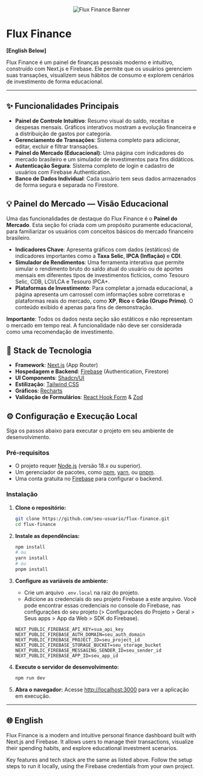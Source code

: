 <div align="center">
  <img src="/public/logo.png" alt="Flux Finance Banner"/>
</div>

# Flux Finance

**[English Below]**

Flux Finance é um painel de finanças pessoais moderno e intuitivo, construído com Next.js e Firebase. Ele permite que os usuários gerenciem suas transações, visualizem seus hábitos de consumo e explorem cenários de investimento de forma educacional.

---

## ✨ Funcionalidades Principais

- **Painel de Controle Intuitivo**: Resumo visual do saldo, receitas e despesas mensais. Gráficos interativos mostram a evolução financeira e a distribuição de gastos por categoria.
- **Gerenciamento de Transações**: Sistema completo para adicionar, editar, excluir e filtrar transações.
- **Painel do Mercado (Educacional)**: Uma página com indicadores do mercado brasileiro e um simulador de investimentos para fins didáticos.
- **Autenticação Segura**: Sistema completo de login e cadastro de usuários com Firebase Authentication.
- **Banco de Dados Individual**: Cada usuário tem seus dados armazenados de forma segura e separada no Firestore.

## 💡 Painel do Mercado — Visão Educacional

Uma das funcionalidades de destaque do Flux Finance é o **Painel do Mercado**. Esta seção foi criada com um propósito puramente educacional, para familiarizar os usuários com conceitos básicos do mercado financeiro brasileiro.

- **Indicadores Chave**: Apresenta gráficos com dados (estáticos) de indicadores importantes como a **Taxa Selic**, **IPCA (Inflação)** e **CDI**.
- **Simulador de Rendimentos**: Uma ferramenta interativa que permite simular o rendimento bruto do saldo atual do usuário ou de aportes mensais em diferentes tipos de investimentos fictícios, como Tesouro Selic, CDB, LCI/LCA e Tesouro IPCA+.
- **Plataformas de Investimento**: Para completar a jornada educacional, a página apresenta um carrossel com informações sobre corretoras e plataformas reais do mercado, como **XP**, **Rico** e **Grão (Grupo Primo)**. O conteúdo exibido é apenas para fins de demonstração.

**Importante**: Todos os dados nesta seção são estáticos e não representam o mercado em tempo real. A funcionalidade não deve ser considerada como uma recomendação de investimento.

## 🚀 Stack de Tecnologia

- **Framework**: [Next.js](https://nextjs.org/) (App Router)
- **Hospedagem e Backend**: [Firebase](https://firebase.google.com/) (Authentication, Firestore)
- **UI Components**: [Shadcn/UI](https://ui.shadcn.com/)
- **Estilização**: [Tailwind CSS](https://tailwindcss.com/)
- **Gráficos**: [Recharts](https://recharts.org/)
- **Validação de Formulários**: [React Hook Form](https://react-hook-form.com/) & [Zod](https://zod.dev/)

## ⚙️ Configuração e Execução Local

Siga os passos abaixo para executar o projeto em seu ambiente de desenvolvimento.

### Pré-requisitos

- O projeto requer [Node.js](https://nodejs.org/) (versão 18.x ou superior).
- Um gerenciador de pacotes, como [npm](https://www.npmjs.com/), [yarn](https://yarnpkg.com/), ou [pnpm](https://pnpm.io/).
- Uma conta gratuita no [Firebase](https://firebase.google.com/) para configurar o backend.

### Instalação

1. **Clone o repositório:**
   ```bash
   git clone https://github.com/seu-usuario/flux-finance.git
   cd flux-finance
   ```

2. **Instale as dependências:**
   ```bash
   npm install
   # ou
   yarn install
   # ou
   pnpm install
   ```

3. **Configure as variáveis de ambiente:**
   - Crie um arquivo `.env.local` na raiz do projeto.
   - Adicione as credenciais do seu projeto Firebase a este arquivo. Você pode encontrar essas credenciais no console do Firebase, nas configurações do seu projeto (> Configurações do Projeto > Geral > Seus apps > App da Web > SDK do Firebase).

   ```env
   NEXT_PUBLIC_FIREBASE_API_KEY=sua_api_key
   NEXT_PUBLIC_FIREBASE_AUTH_DOMAIN=seu_auth_domain
   NEXT_PUBLIC_FIREBASE_PROJECT_ID=seu_project_id
   NEXT_PUBLIC_FIREBASE_STORAGE_BUCKET=seu_storage_bucket
   NEXT_PUBLIC_FIREBASE_MESSAGING_SENDER_ID=seu_sender_id
   NEXT_PUBLIC_FIREBASE_APP_ID=seu_app_id
   ```

4. **Execute o servidor de desenvolvimento:**
   ```bash
   npm run dev
   ```

5. **Abra o navegador:**
   Acesse [http://localhost:3000](http://localhost:3000) para ver a aplicação em execução.

---

## 🌐 English

Flux Finance is a modern and intuitive personal finance dashboard built with Next.js and Firebase. It allows users to manage their transactions, visualize their spending habits, and explore educational investment scenarios.

Key features and tech stack are the same as listed above. Follow the setup steps to run it locally, using the Firebase credentials from your own project.
